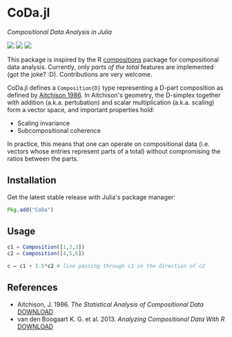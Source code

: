 # CoDa.jl

*Compositional Data Analysis in Julia*

[![][travis-img]][travis-url] [![][julia-pkg-img]][julia-pkg-url] [![][codecov-img]][codecov-url]

This package is inspired by the R [compositions](https://cran.r-project.org/web/packages/compositions/index.html)
package for compositional data analysis. Currently, only *parts of the total* features
are implemented (got the joke? :D). Contributions are very welcome.

CoDa.jl defines a `Composition{D}` type representing a D-part composition as defined by
[Aitchison 1986](https://www.jstor.org/stable/pdf/2345821.pdf). In Aitchison's geometry,
the D-simplex together with addition (a.k.a. pertubation) and scalar multiplication
(a.k.a. scaling) form a vector space, and important properties hold:

- Scaling invariance
- Subcompositional coherence

In practice, this means that one can operate on compositional data (i.e.  vectors whose
entries represent parts of a total) without compromising the ratios between the parts.

## Installation

Get the latest stable release with Julia's package manager:

```julia
Pkg.add("CoDa")
```

## Usage

```julia
c1 = Composition([1,2,3])
c2 = Composition([4,5,6])

c = c1 + 1.5*c2 # line passing through c1 in the direction of c2
```

## References

- Aitchison, J. 1986. *The Statistical Analysis of Compositional Data* [DOWNLOAD](https://www.jstor.org/stable/pdf/2345821.pdf)
- van den Boogaart K. G. et al. 2013. *Analyzing Compositional Data With R* [DOWNLOAD](http://www.springer.com/gp/book/9783642368080)

[travis-img]: https://travis-ci.org/juliohm/CoDa.jl.svg?branch=master
[travis-url]: https://travis-ci.org/juliohm/CoDa.jl

[julia-pkg-img]: http://pkg.julialang.org/badges/CoDa_0.6.svg
[julia-pkg-url]: http://pkg.julialang.org/?pkg=CoDa

[codecov-img]: https://codecov.io/gh/juliohm/CoDa.jl/branch/master/graph/badge.svg
[codecov-url]: https://codecov.io/gh/juliohm/CoDa.jl
